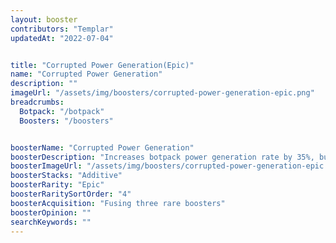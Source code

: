```yaml
---
layout: booster
contributors: "Templar"
updatedAt: "2022-07-04"


title: "Corrupted Power Generation(Epic)"
name: "Corrupted Power Generation"
description: ""
imageUrl: "/assets/img/boosters/corrupted-power-generation-epic.png"
breadcrumbs:
  Botpack: "/botpack"
  Boosters: "/boosters"


boosterName: "Corrupted Power Generation"
boosterDescription: "Increases botpack power generation rate by 35%, but all bot attack damage reduced by 5%"
boosterImageUrl: "/assets/img/boosters/corrupted-power-generation-epic.png"
boosterStacks: "Additive"
boosterRarity: "Epic"
boosterRaritySortOrder: "4"
boosterAcquisition: "Fusing three rare boosters"
boosterOpinion: ""
searchKeywords: ""
---
```



